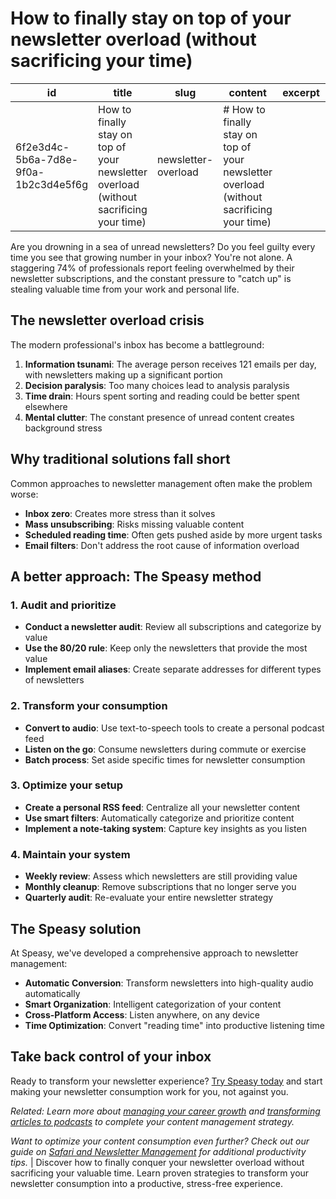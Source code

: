 # How to finally stay on top of your newsletter overload (without sacrificing your time)

| id                                   | title                                   | slug                       | content                                           | excerpt | category |
| ------------------------------------ | --------------------------------------- | -------------------------- | ------------------------------------------------- | ------- | -------- |
| 6f2e3d4c-5b6a-7d8e-9f0a-1b2c3d4e5f6g | How to finally stay on top of your newsletter overload (without sacrificing your time) | newsletter-overload | # How to finally stay on top of your newsletter overload (without sacrificing your time)

Are you drowning in a sea of unread newsletters? Do you feel guilty every time you see that growing number in your inbox? You're not alone. A staggering 74% of professionals report feeling overwhelmed by their newsletter subscriptions, and the constant pressure to "catch up" is stealing valuable time from your work and personal life.

## The newsletter overload crisis

The modern professional's inbox has become a battleground:

1. **Information tsunami**: The average person receives 121 emails per day, with newsletters making up a significant portion
2. **Decision paralysis**: Too many choices lead to analysis paralysis
3. **Time drain**: Hours spent sorting and reading could be better spent elsewhere
4. **Mental clutter**: The constant presence of unread content creates background stress

## Why traditional solutions fall short

Common approaches to newsletter management often make the problem worse:

- **Inbox zero**: Creates more stress than it solves
- **Mass unsubscribing**: Risks missing valuable content
- **Scheduled reading time**: Often gets pushed aside by more urgent tasks
- **Email filters**: Don't address the root cause of information overload

## A better approach: The Speasy method

### 1. Audit and prioritize
- **Conduct a newsletter audit**: Review all subscriptions and categorize by value
- **Use the 80/20 rule**: Keep only the newsletters that provide the most value
- **Implement email aliases**: Create separate addresses for different types of newsletters

### 2. Transform your consumption
- **Convert to audio**: Use text-to-speech tools to create a personal podcast feed
- **Listen on the go**: Consume newsletters during commute or exercise
- **Batch process**: Set aside specific times for newsletter consumption

### 3. Optimize your setup
- **Create a personal RSS feed**: Centralize all your newsletter content
- **Use smart filters**: Automatically categorize and prioritize content
- **Implement a note-taking system**: Capture key insights as you listen

### 4. Maintain your system
- **Weekly review**: Assess which newsletters are still providing value
- **Monthly cleanup**: Remove subscriptions that no longer serve you
- **Quarterly audit**: Re-evaluate your entire newsletter strategy

## The Speasy solution

At Speasy, we've developed a comprehensive approach to newsletter management:

- **Automatic Conversion**: Transform newsletters into high-quality audio automatically
- **Smart Organization**: Intelligent categorization of your content
- **Cross-Platform Access**: Listen anywhere, on any device
- **Time Optimization**: Convert "reading time" into productive listening time

## Take back control of your inbox

Ready to transform your newsletter experience? [Try Speasy today](/) and start making your newsletter consumption work for you, not against you.

*Related: Learn more about [managing your career growth](/blog/reading-overload-career) and [transforming articles to podcasts](/blog/transform-articles-to-podcasts) to complete your content management strategy.*

*Want to optimize your content consumption even further? Check out our guide on [Safari and Newsletter Management](/blog/safari) for additional productivity tips.* | Discover how to finally conquer your newsletter overload without sacrificing your valuable time. Learn proven strategies to transform your newsletter consumption into a productive, stress-free experience. 